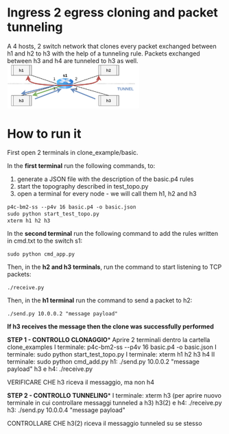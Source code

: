 # Ingress 2 egress cloning and packet tunneling
A 4 hosts, 2 switch network that clones every packet exchanged between h1 and h2 to h3 with the help of a tunneling rule. Packets exchanged between h3 and h4 are tunneled to h3 as well.
<img src="../../misc/img/P4img-basic_with_tunnel.png" alt="tunnel.png" style="zoom:30%;"/> 

# How to run it
First open 2 terminals in clone_example/basic.

In the **first terminal** run the following commands, to:
1. generate a JSON file with the description of the basic.p4 rules
2. start the topography described in test_topo.py
3. open a terminal for every node - we will call them h1, h2 and h3 
```shell
p4c-bm2-ss --p4v 16 basic.p4 -o basic.json
sudo python start_test_topo.py
xterm h1 h2 h3
```

In the **second terminal** run the following command to add the rules written in cmd.txt to the switch s1:
```shell
sudo python cmd_app.py
```

Then, in the **h2 and h3 terminals**, run the command to start listening to TCP packets:
```shell
./receive.py
```

Then, in the **h1 terminal** run the command to send a packet to h2:
```shell
./send.py 10.0.0.2 "message payload"
```

**If h3 receives the message then the clone was successfully performed**


**********************STEP 1 - CONTROLLO CLONAGGIO***********************
Aprire 2 terminali dentro la cartella clone_examples
I terminale: p4c-bm2-ss --p4v 16 basic.p4 -o basic.json
I terminale: sudo python start_test_topo.py
I terminale: xterm h1 h2 h3 h4
II terminale: sudo python cmd_add.py
h1: ./send.py 10.0.0.2 "message payload"
h3 e h4: ./receive.py

VERIFICARE CHE h3 riceva il messaggio, ma non h4

**********************STEP 2 - CONTROLLO TUNNELING***********************
I terminale: xterm h3 (per aprire nuovo terminale in cui controllare messaggi tunneled a h3)
h3(2) e h4: ./receive.py
h3: ./send.py 10.0.0.4 "message payload"

CONTROLLARE CHE h3(2) riceva il messaggio tunneled su se stesso
